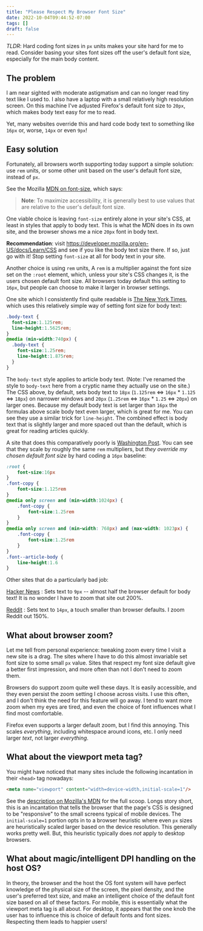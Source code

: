 ```yaml
---
title: "Please Respect My Browser Font Size"
date: 2022-10-04T09:44:52-07:00
tags: []
draft: false
---
```


*TLDR*: Hard coding font sizes in `px` units makes your site hard for me to
read.  Consider basing your sites font sizes off the user's default font
size, especially for the main body content.

## The problem

I am near sighted with moderate astigmatism and can no longer read tiny
text like I used to.  I also have a laptop with a small relatively high
resolution screen.  On this machine I've adjusted Firefox's default font
size to `20px`, which makes body text easy for me to read.

Yet, many websites override this and hard code body text to something like
`16px` or, worse, `14px` or even `9px`!

## Easy solution

Fortunately, all browsers worth supporting today support a simple solution:
use `rem` units, or some other unit based on the user's default font size,
instead of `px`.

See the Mozilla [MDN on
font-size](https://developer.mozilla.org/en-US/docs/Web/CSS/font-size), which says:

> **Note**: To maximize accessibility, it is generally best to use values
> that are relative to the user's default font size.

One viable choice is leaving `font-size` entirely alone in your site's CSS,
at least in styles that apply to body text.  This is what the MDN does in
its own site, and the browser shows me a nice `20px` font in body text.

**Recommendation**: visit
https://developer.mozilla.org/en-US/docs/Learn/CSS and see if you like the
body text size there.  If so, just go with it!  Stop setting `font-size` at
all for body text in your site.

Another choice is using `rem` units, A `rem` is a multiplier against the
font size set on the `:root` element, which, unless your site's CSS changes
it, is the users chosen default font size.  All browsers today default
this setting to `16px`, but people can choose to make it larger in browser
settings.

One site which I consistently find quite readable is [The New York
Times](https://www.nytimes.com/), which uses this relatively simple way of
setting font size for body text:

```css
.body-text {
  font-size:1.125rem;
  line-height:1.5625rem;
}
@media (min-width:740px) {
  .body-text {
    font-size:1.25rem;
    line-height:1.875rem;
  }
}
```

The `body-text` style applies to article body text.  (Note: I've renamed
the style to `body-text` here from a cryptic name they actually use on the
site.)  The CSS above, by default, sets body text to `18px` (`1.125rem` ⇔
`16px` * `1.125` ⇔ `18px`) on narrower windows and `20px` (`1.25rem` ⇔
`16px` * `1.25` ⇔ `20px`) on larger ones.  Because my default body text is
set larger than `16px` the formulas above scale body text even larger,
which is great for me.  You can see they use a similar trick for
`line-height`.  The combined effect is body text that is slightly larger
and more spaced out than the default, which is great for reading articles
quickly.

A site that does this comparatively poorly is [Washington
Post](https://www.washingtonpost.com/).  You can see that they scale by
roughly the same `rem` multipliers, but *they override my chosen default
font size* by hard coding a `16px` baseline:

```css
:root {
    font-size:16px
}
.font-copy {
    font-size:1.125rem
}
@media only screen and (min-width:1024px) {
    .font-copy {
        font-size:1.25rem
    }
}
@media only screen and (min-width: 768px) and (max-width: 1023px) {
    .font-copy {
        font-size:1.25rem
    }
}
.font--article-body {
    line-height:1.6
}
```

Other sites that do a particularly bad job:

[Hacker News](https://news.ycombinator.com/)
: Sets text to `9px` -- almost half the browser default for body text!  It
  is no wonder I have to zoom that site out 200%.

[Reddit](https://www.reddit.com/)
: Sets text to `14px`, a touch smaller than browser defaults.  I zoom
  Reddit out 150%.

## What about browser zoom?

Let me tell from personal experience: tweaking zoom every time I visit a
new site is a drag.  The sites where I have to do this almost invariable
set font size to some small `px` value.  Sites that respect my font size
default give a better first impression, and more often than not I don't
need to zoom them.

Browsers do support zoom quite well these days.  It is easily accessible,
and they even persist the zoom setting I choose across visits.  I use this
often, and I don't think the need for this feature will go away.  I tend to
want more zoom when my eyes are tired, and even the choice of font
influences what I find most comfortable.

Firefox even supports a larger default zoom, but I find this annoying.
This scales *everything*, including whitespace around icons, etc.  I only
need larger *text*, not larger *everything*.

## What about the viewport meta tag?

You might have noticed that many sites include the following incantation in
their `<head>` tag nowadays:

```html
<meta name="viewport" content="width=device-width,initial-scale=1"/>
```

See the [description on Mozilla's
MDN](https://developer.mozilla.org/en-US/docs/Web/HTML/Viewport_meta_tag)
for the full scoop.  Longs story short, this is an incantation that tells
the browser that the page's CSS is designed to be "responsive" to the small
screens typical of mobile devices.  The `initial-scale=1` portion opts in
to a browser heuristic where even `px` sizes are heuristically scaled
larger based on the device resolution.  This generally works pretty well.
But, this heuristic typically does *not* apply to desktop browsers.

## What about magic/intelligent DPI handling on the host OS?

In theory, the browser and the host the OS font system will have perfect
knowledge of the physical size of the screen, the pixel density, and the
user's preferred text size, and make an intelligent choice of the default
font size based on all of these factors.  For mobile, this is essentially
what the viewport meta tag is all about.  For desktop, it appears that the
one knob the user has to influence this is choice of default fonts and font
sizes.  Respecting them leads to happier users!
